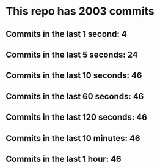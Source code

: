 # This repo has 2003 commits

## Commits in the last 1 second: 4
## Commits in the last 5 seconds: 24
## Commits in the last 10 seconds: 46
## Commits in the last 60 seconds: 46
## Commits in the last 120 seconds: 46
## Commits in the last 10 minutes: 46
## Commits in the last 1 hour: 46
